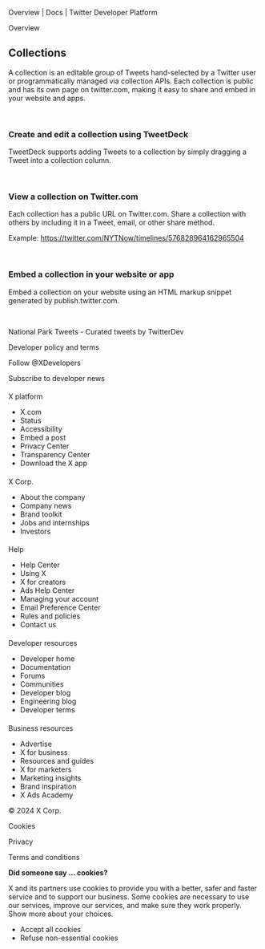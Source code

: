 



Overview | Docs | Twitter Developer Platform 





































































































Overview



Collections
-----------


A collection is an editable group of Tweets hand-selected by a Twitter user or programmatically managed via collection APIs. Each collection is public and has its own page on twitter.com, making it easy to share and embed in your website and apps.  

 


### Create and edit a collection using TweetDeck


TweetDeck supports adding Tweets to a collection by simply dragging a Tweet into a collection column.

















 


### View a collection on Twitter.com


Each collection has a public URL on Twitter.com. Share a collection with others by including it in a Tweet, email, or other share method.


Example: https://twitter.com/NYTNow/timelines/576828964162965504  

 


### Embed a collection in your website or app


Embed a collection on your website using an HTML markup snippet generated by publish.twitter.com.


 












National Park Tweets - Curated tweets by TwitterDev 























Developer policy and terms


Follow @XDevelopers


Subscribe to developer news












#### 
 X platform


* X.com
* Status
* Accessibility
* Embed a post
* Privacy Center
* Transparency Center
* Download the X app




#### 
 X Corp.


* About the company
* Company news
* Brand toolkit
* Jobs and internships
* Investors




#### 
 Help


* Help Center
* Using X
* X for creators
* Ads Help Center
* Managing your account
* Email Preference Center
* Rules and policies
* Contact us




#### 
 Developer resources


* Developer home
* Documentation
* Forums
* Communities
* Developer blog
* Engineering blog
* Developer terms




#### 
 Business resources


* Advertise
* X for business
* Resources and guides
* X for marketers
* Marketing insights
* Brand inspiration
* X Ads Academy









 © 2024 X Corp.
 


Cookies


Privacy


Terms and conditions






















**Did someone say … cookies?**  
  


 X and its partners use cookies to provide you with a better, safer and
 faster service and to support our business. Some cookies are necessary to use
 our services, improve our services, and make sure they work properly.
 Show more about your choices.


 




* Accept all cookies
* Refuse non-essential cookies















